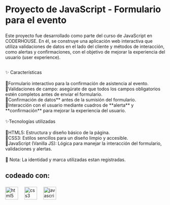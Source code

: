 <h1 align="left">Proyecto de JavaScript - Formulario para el evento</h1>

###

<p align="left">Este proyecto fue desarrollado como parte del curso de JavaScript en CODERHOUSE. En él, se construye una aplicación web interactiva que utiliza validaciones de datos en el lado del cliente y métodos de interacción, como alertas y confirmaciones, con el objetivo de mejorar la experiencia del usuario (user experience).</p>

###

<h2 align="left"></h2>

###

<p align="left">✨ Características<br><br>🔸Formulario interactivo para la confirmación de asistencia al evento.<br>🔸Validaciones de campo: asegúrate de que todos los campos obligatorios estén completos antes de enviar el formulario.<br>🔸Confirmación de datos** antes de la sumisión del formulario.<br>🔸Interacción con el usuario mediante cuadros de **alerta** y **confirmación** para mejorar la experiencia del usuario.<br><br>✨Tecnologías utilizadas<br><br>🔸HTML5: Estructura y diseño básico de la página.<br>🔸CSS3: Estilos sencillos para un diseño limpio y accesible.<br>🔸JavaScript (Vanilla JS): Lógica para manejar la interacción del formulario, validaciones y alertas.<br><br> 🚫 Nota: La identidad y marca utilizadas estan registradas.</p>

###

<h2 align="left">codeado con:</h2>

###

<div align="left">
  <img src="https://cdn.jsdelivr.net/gh/devicons/devicon/icons/html5/html5-original.svg" height="40" alt="html5 logo"  />
  <img width="12" />
  <img src="https://cdn.jsdelivr.net/gh/devicons/devicon/icons/css3/css3-original.svg" height="40" alt="css3 logo"  />
  <img width="12" />
  <img src="https://cdn.jsdelivr.net/gh/devicons/devicon/icons/javascript/javascript-original.svg" height="40" alt="javascript logo"  />
</div>

###